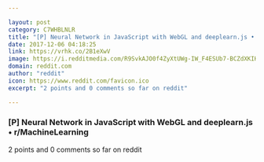 ```yaml
---

layout: post
category: C7WHBLNLR
title: "[P] Neural Network in JavaScript with WebGL and deeplearn.js • r/MachineLearning"
date: 2017-12-06 04:18:25
link: https://vrhk.co/2B1eXwV
image: https://i.redditmedia.com/R9SvkAJO0f4ZyXtUWg-IW_F4ESUb7-BCZdXKIHgjM64.jpg?w=320&s=e3c9fc6e00dae848a7e16aef04d22d7a
domain: reddit.com
author: "reddit"
icon: https://www.reddit.com/favicon.ico
excerpt: "2 points and 0 comments so far on reddit"

---
```


### [P] Neural Network in JavaScript with WebGL and deeplearn.js • r/MachineLearning

2 points and 0 comments so far on reddit